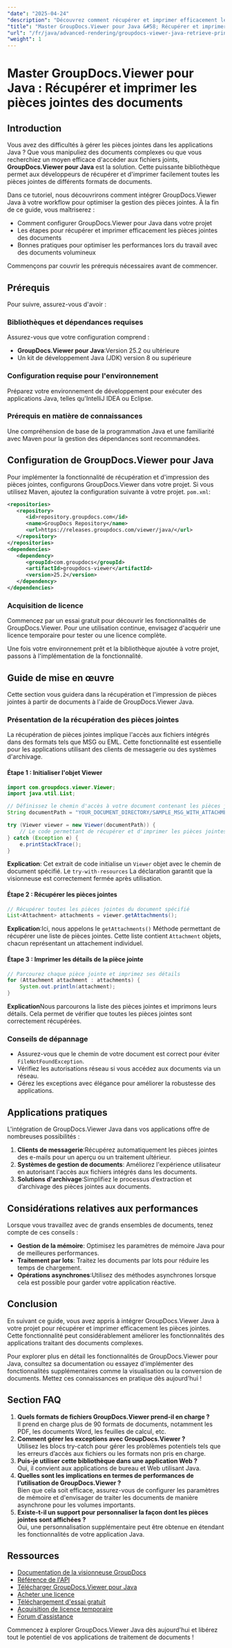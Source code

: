 ```yaml
---
"date": "2025-04-24"
"description": "Découvrez comment récupérer et imprimer efficacement les pièces jointes de vos documents avec GroupDocs.Viewer pour Java. Suivez ce guide étape par étape pour optimiser vos applications Java."
"title": "Master GroupDocs.Viewer pour Java &#58; Récupérer et imprimer les pièces jointes des documents"
"url": "/fr/java/advanced-rendering/groupdocs-viewer-java-retrieve-print-attachments/"
"weight": 1
---
```


# Master GroupDocs.Viewer pour Java : Récupérer et imprimer les pièces jointes des documents

## Introduction

Vous avez des difficultés à gérer les pièces jointes dans les applications Java ? Que vous manipuliez des documents complexes ou que vous recherchiez un moyen efficace d'accéder aux fichiers joints, **GroupDocs.Viewer pour Java** est la solution. Cette puissante bibliothèque permet aux développeurs de récupérer et d'imprimer facilement toutes les pièces jointes de différents formats de documents.

Dans ce tutoriel, nous découvrirons comment intégrer GroupDocs.Viewer Java à votre workflow pour optimiser la gestion des pièces jointes. À la fin de ce guide, vous maîtriserez :
- Comment configurer GroupDocs.Viewer pour Java dans votre projet
- Les étapes pour récupérer et imprimer efficacement les pièces jointes des documents
- Bonnes pratiques pour optimiser les performances lors du travail avec des documents volumineux

Commençons par couvrir les prérequis nécessaires avant de commencer.

## Prérequis

Pour suivre, assurez-vous d'avoir :

### Bibliothèques et dépendances requises

Assurez-vous que votre configuration comprend :
- **GroupDocs.Viewer pour Java**:Version 25.2 ou ultérieure
- Un kit de développement Java (JDK) version 8 ou supérieure

### Configuration requise pour l'environnement

Préparez votre environnement de développement pour exécuter des applications Java, telles qu'IntelliJ IDEA ou Eclipse.

### Prérequis en matière de connaissances

Une compréhension de base de la programmation Java et une familiarité avec Maven pour la gestion des dépendances sont recommandées.

## Configuration de GroupDocs.Viewer pour Java

Pour implémenter la fonctionnalité de récupération et d'impression des pièces jointes, configurons GroupDocs.Viewer dans votre projet. Si vous utilisez Maven, ajoutez la configuration suivante à votre projet. `pom.xml`:

```xml
<repositories>
   <repository>
      <id>repository.groupdocs.com</id>
      <name>GroupDocs Repository</name>
      <url>https://releases.groupdocs.com/viewer/java/</url>
   </repository>
</repositories>
<dependencies>
   <dependency>
      <groupId>com.groupdocs</groupId>
      <artifactId>groupdocs-viewer</artifactId>
      <version>25.2</version>
   </dependency>
</dependencies>
```

### Acquisition de licence

Commencez par un essai gratuit pour découvrir les fonctionnalités de GroupDocs.Viewer. Pour une utilisation continue, envisagez d'acquérir une licence temporaire pour tester ou une licence complète.

Une fois votre environnement prêt et la bibliothèque ajoutée à votre projet, passons à l'implémentation de la fonctionnalité.

## Guide de mise en œuvre

Cette section vous guidera dans la récupération et l'impression de pièces jointes à partir de documents à l'aide de GroupDocs.Viewer Java. 

### Présentation de la récupération des pièces jointes

La récupération de pièces jointes implique l'accès aux fichiers intégrés dans des formats tels que MSG ou EML. Cette fonctionnalité est essentielle pour les applications utilisant des clients de messagerie ou des systèmes d'archivage.

#### Étape 1 : Initialiser l'objet Viewer

```java
import com.groupdocs.viewer.Viewer;
import java.util.List;

// Définissez le chemin d'accès à votre document contenant les pièces jointes
String documentPath = "YOUR_DOCUMENT_DIRECTORY/SAMPLE_MSG_WITH_ATTACHMENTS";

try (Viewer viewer = new Viewer(documentPath)) {
    // Le code permettant de récupérer et d'imprimer les pièces jointes sera placé ici
} catch (Exception e) {
    e.printStackTrace();
}
```

**Explication**: Cet extrait de code initialise un `Viewer` objet avec le chemin de document spécifié. Le `try-with-resources` La déclaration garantit que la visionneuse est correctement fermée après utilisation.

#### Étape 2 : Récupérer les pièces jointes

```java
// Récupérer toutes les pièces jointes du document spécifié
List<Attachment> attachments = viewer.getAttachments();
```

**Explication**:Ici, nous appelons le `getAttachments()` Méthode permettant de récupérer une liste de pièces jointes. Cette liste contient `Attachment` objets, chacun représentant un attachement individuel.

#### Étape 3 : Imprimer les détails de la pièce jointe

```java
// Parcourez chaque pièce jointe et imprimez ses détails
for (Attachment attachment : attachments) {
    System.out.println(attachment);
}
```

**Explication**Nous parcourons la liste des pièces jointes et imprimons leurs détails. Cela permet de vérifier que toutes les pièces jointes sont correctement récupérées.

### Conseils de dépannage

- Assurez-vous que le chemin de votre document est correct pour éviter `FileNotFoundException`.
- Vérifiez les autorisations réseau si vous accédez aux documents via un réseau.
- Gérez les exceptions avec élégance pour améliorer la robustesse des applications.

## Applications pratiques

L'intégration de GroupDocs.Viewer Java dans vos applications offre de nombreuses possibilités :

1. **Clients de messagerie**:Récupérez automatiquement les pièces jointes des e-mails pour un aperçu ou un traitement ultérieur.
2. **Systèmes de gestion de documents**: Améliorez l'expérience utilisateur en autorisant l'accès aux fichiers intégrés dans les documents.
3. **Solutions d'archivage**:Simplifiez le processus d’extraction et d’archivage des pièces jointes aux documents.

## Considérations relatives aux performances

Lorsque vous travaillez avec de grands ensembles de documents, tenez compte de ces conseils :
- **Gestion de la mémoire**: Optimisez les paramètres de mémoire Java pour de meilleures performances.
- **Traitement par lots**: Traitez les documents par lots pour réduire les temps de chargement.
- **Opérations asynchrones**:Utilisez des méthodes asynchrones lorsque cela est possible pour garder votre application réactive.

## Conclusion

En suivant ce guide, vous avez appris à intégrer GroupDocs.Viewer Java à votre projet pour récupérer et imprimer efficacement les pièces jointes. Cette fonctionnalité peut considérablement améliorer les fonctionnalités des applications traitant des documents complexes.

Pour explorer plus en détail les fonctionnalités de GroupDocs.Viewer pour Java, consultez sa documentation ou essayez d'implémenter des fonctionnalités supplémentaires comme la visualisation ou la conversion de documents. Mettez ces connaissances en pratique dès aujourd'hui !

## Section FAQ

1. **Quels formats de fichiers GroupDocs.Viewer prend-il en charge ?**  
   Il prend en charge plus de 90 formats de documents, notamment les PDF, les documents Word, les feuilles de calcul, etc.
2. **Comment gérer les exceptions avec GroupDocs.Viewer ?**  
   Utilisez les blocs try-catch pour gérer les problèmes potentiels tels que les erreurs d’accès aux fichiers ou les formats non pris en charge.
3. **Puis-je utiliser cette bibliothèque dans une application Web ?**  
   Oui, il convient aux applications de bureau et Web utilisant Java.
4. **Quelles sont les implications en termes de performances de l’utilisation de GroupDocs.Viewer ?**  
   Bien que cela soit efficace, assurez-vous de configurer les paramètres de mémoire et d'envisager de traiter les documents de manière asynchrone pour les volumes importants.
5. **Existe-t-il un support pour personnaliser la façon dont les pièces jointes sont affichées ?**  
   Oui, une personnalisation supplémentaire peut être obtenue en étendant les fonctionnalités de votre application Java.

## Ressources

- [Documentation de la visionneuse GroupDocs](https://docs.groupdocs.com/viewer/java/)
- [Référence de l'API](https://reference.groupdocs.com/viewer/java/)
- [Télécharger GroupDocs.Viewer pour Java](https://releases.groupdocs.com/viewer/java/)
- [Acheter une licence](https://purchase.groupdocs.com/buy)
- [Téléchargement d'essai gratuit](https://releases.groupdocs.com/viewer/java/)
- [Acquisition de licence temporaire](https://purchase.groupdocs.com/temporary-license/)
- [Forum d'assistance](https://forum.groupdocs.com/c/viewer/9)

Commencez à explorer GroupDocs.Viewer Java dès aujourd'hui et libérez tout le potentiel de vos applications de traitement de documents !
